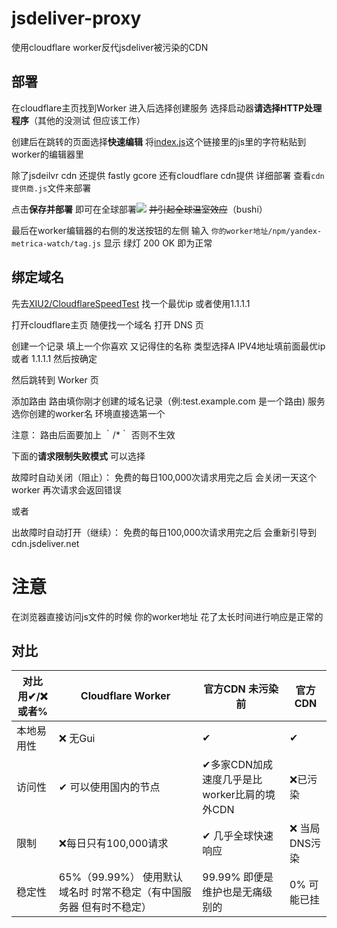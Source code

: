 # jsdeliver-proxy
使用cloudflare worker反代jsdeliver被污染的CDN

## 部署

在cloudflare主页找到Worker 进入后选择创建服务 选择启动器**请选择HTTP处理程序**（其他的没测试 但应该工作）

创建后在跳转的页面选择**快速编辑** 将[index.js](https://github.com/GuihongWang/jsdeliver-proxy/blob/main/index.js)这个链接里的js里的字符粘贴到worker的编辑器里


除了jsdeilvr cdn 还提供 fastly gcore 还有cloudflare cdn提供 详细部署      查看`cdn提供商.js`文件来部署


点击**保存并部署** 即可在全球部署![](https://file.marisa.ml/images/?/images/2022/05/21/y80XW3N8sj/01186AB7AD4DAE67D5D7EF16E99B3650.jpg) ~~并引起全球温室效应~~（bushi）

最后在worker编辑器的右侧的发送按钮的左侧 输入    `你的worker地址/npm/yandex-metrica-watch/tag.js`       显示 绿灯 200 OK 即为正常

## 绑定域名

先去[XIU2/CloudflareSpeedTest](https://github.com/XIU2/CloudflareSpeedTest) 找一个最优ip 或者使用1.1.1.1

打开cloudflare主页 随便找一个域名 打开 DNS 页

创建一个记录 填上一个你喜欢 又记得住的名称 类型选择A 
IPV4地址填前面最优ip 或者 1.1.1.1 然后按确定

然后跳转到 Worker 页

添加路由 路由填你刚才创建的域名记录（例:test.example.com 是一个路由) 
服务选你创建的worker名 环境直接选第一个 

注意： 路由后面要加上 ｀/*｀ 否则不生效

下面的**请求限制失败模式** 可以选择 

故障时自动关闭（阻止）：
免费的每日100,000次请求用完之后 会关闭一天这个worker 再次请求会返回错误

或者

出故障时自动打开（继续）：
免费的每日100,000次请求用完之后 会重新引导到cdn.jsdeliver.net


# 注意

在浏览器直接访问js文件的时候 你的worker地址 花了太长时间进行响应是正常的

## 对比

| 对比 用✔/❌或者% | Cloudflare Worker | 官方CDN 未污染前 | 官方CDN |
|  ----  | ----  | ----  | ----  |
| 本地易用性 | ❌ 无Gui | ✔ | ✔ |
| 访问性 | ✔ 可以使用国内的节点 |✔多家CDN加成 速度几乎是比worker比肩的境外CDN |❌已污染 |
| 限制 | ❌每日只有100,000请求 |✔ 几乎全球快速响应 |❌ 当局DNS污染 |
| 稳定性 | 65%（99.99%） 使用默认域名时 时常不稳定（有中国服务器 但有时不稳定）|99.99% 即便是维护也是无痛级别的 |0% 可能已挂 |

